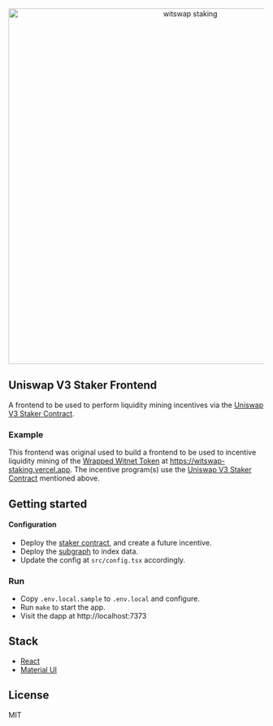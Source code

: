 <div align="center">
  <a href="https://witswap-staking.vercel.app">
    <img src="https://witswap-staking.vercel.app/screenshot.png" alt="witswap staking" width=700 />
  </a>
</div>

## Uniswap V3 Staker Frontend

A frontend to be used to perform liquidity mining incentives via the [Uniswap V3 Staker Contract](https://github.com/Uniswap/uniswap-v3-staker).

### Example

This frontend was original used to build a frontend to be used to incentive liquidity mining of the [Wrapped Witnet Token](https://witnet.io) at https://witswap-staking.vercel.app. The incentive program(s) use the [Uniswap V3 Staker Contract](https://github.com/Uniswap/uniswap-v3-staker) mentioned above.

## Getting started

#### Configuration

- Deploy the [staker contract](https://github.com/Uniswap/uniswap-v3-staker), and create a future incentive.
- Deploy the [subgraph](https://github.com/vbstreetz/uniswap-v3-staker-subgraph) to index data.
- Update the config at `src/config.tsx` accordingly.

### Run

- Copy `.env.local.sample` to `.env.local` and configure.
- Run `make` to start the app.
- Visit the dapp at http://localhost:7373

## Stack

- [React](https://reactjs.org/)
- [Material UI](https://material-ui.com/)

## License

MIT